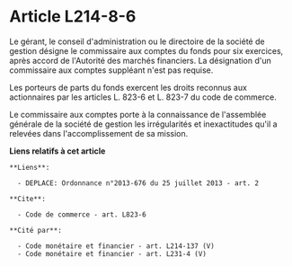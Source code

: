 # Article L214-8-6

Le gérant, le conseil d'administration ou le directoire de la société de gestion désigne le commissaire aux comptes du fonds
pour six exercices, après accord de l'Autorité des marchés financiers. La désignation d'un commissaire aux comptes suppléant
n'est pas requise. 

Les porteurs de parts du fonds exercent les droits reconnus aux actionnaires par les articles L. 823-6 et L. 823-7 du code de
commerce. 

Le commissaire aux comptes porte à la connaissance de l'assemblée générale de la société de gestion les irrégularités et
inexactitudes qu'il a relevées dans l'accomplissement de sa mission.

**Liens relatifs à cet article**

	**Liens**:

	  - DEPLACE: Ordonnance n°2013-676 du 25 juillet 2013 - art. 2

	**Cite**:

	  - Code de commerce - art. L823-6

	**Cité par**:

	  - Code monétaire et financier - art. L214-137 (V)
	  - Code monétaire et financier - art. L231-4 (V)

